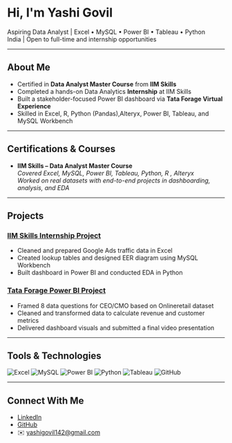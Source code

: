 #  Hi, I'm Yashi Govil

 Aspiring Data Analyst | Excel • MySQL • Power BI • Tableau • Python  
 India | Open to full-time and internship opportunities  

---

##  About Me

- Certified in **Data Analyst Master Course** from **IIM Skills**
- Completed a hands-on Data Analytics **Internship** at IIM Skills
- Built a stakeholder-focused Power BI dashboard via **Tata Forage Virtual Experience**
- Skilled in Excel, R, Python (Pandas),Alteryx, Power BI, Tableau, and MySQL Workbench

---

## Certifications & Courses

- **IIM Skills – Data Analyst Master Course**  
  _Covered Excel, MySQL, Power BI, Tableau, Python, R , Alteryx_  
  _Worked on real datasets with end-to-end projects in dashboarding, analysis, and EDA_  

---

##  Projects

### [IIM Skills Internship Project](https://github.com/Yashi-Govil/iim-skills-internship-project)
- Cleaned and prepared Google Ads traffic data in Excel
- Created lookup tables and designed EER diagram using MySQL Workbench
- Built dashboard in Power BI and conducted EDA in Python

### [Tata Forage Power BI Project](https://github.com/Yashi-Govil/forage-tata-project)
- Framed 8 data questions for CEO/CMO based on Onlineretail dataset
- Cleaned and transformed data to calculate revenue and customer metrics
- Delivered dashboard visuals and submitted a final video presentation

---

## Tools & Technologies

![Excel](https://img.shields.io/badge/-Excel-217346?style=flat-square&logo=microsoft-excel&logoColor=white)
![MySQL](https://img.shields.io/badge/-SQL-4479A1?style=flat-square&logo=mysql&logoColor=white)
![Power BI](https://img.shields.io/badge/-Power%20BI-F2C811?style=flat-square&logo=power-bi&logoColor=black)
![Python](https://img.shields.io/badge/-Python-3776AB?style=flat-square&logo=python&logoColor=white)
![Tableau](https://img.shields.io/badge/-Tableau-E97627?style=flat-square&logo=tableau&logoColor=white)
![GitHub](https://img.shields.io/badge/-GitHub-181717?style=flat-square&logo=github&logoColor=white)

---

##  Connect With Me

- [LinkedIn](https://www.linkedin.com/in/yashi-govil-345b91316/)
- [GitHub](https://github.com/Yashi-Govil)
- ✉️ yashigovil142@gmail.com

